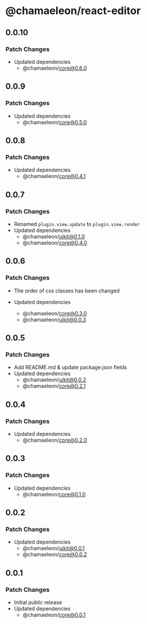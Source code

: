 # @chamaeleon/react-editor

## 0.0.10

### Patch Changes

- Updated dependencies
  - @chamaeleon/core@0.6.0

## 0.0.9

### Patch Changes

- Updated dependencies
  - @chamaeleon/core@0.5.0

## 0.0.8

### Patch Changes

- Updated dependencies
  - @chamaeleon/core@0.4.1

## 0.0.7

### Patch Changes

- Renamed `plugin.view.update` to `plugin.view.render`
- Updated dependencies
  - @chamaeleon/uikit@0.1.0
  - @chamaeleon/core@0.4.0

## 0.0.6

### Patch Changes

- The order of css classes has been changed

- Updated dependencies
  - @chamaeleon/core@0.3.0
  - @chamaeleon/uikit@0.0.3

## 0.0.5

### Patch Changes

- Add README.md & update package.json fields
- Updated dependencies
  - @chamaeleon/uikit@0.0.2
  - @chamaeleon/core@0.2.1

## 0.0.4

### Patch Changes

- Updated dependencies
  - @chamaeleon/core@0.2.0

## 0.0.3

### Patch Changes

- Updated dependencies
  - @chamaeleon/core@0.1.0

## 0.0.2

### Patch Changes

- Updated dependencies
  - @chamaeleon/uikit@0.0.1
  - @chamaeleon/core@0.0.2

## 0.0.1

### Patch Changes

- Initial public release
- Updated dependencies
  - @chamaeleon/core@0.0.1
